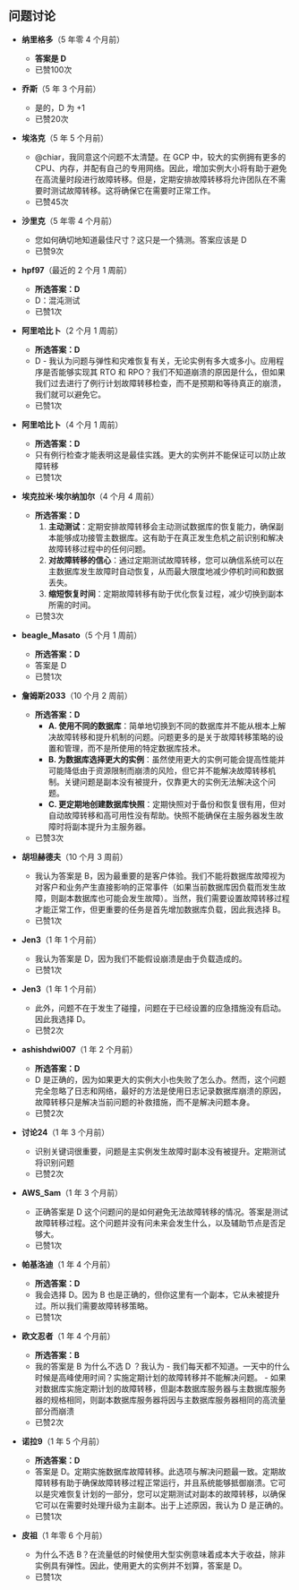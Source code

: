 ## 问题讨论

- **纳里格多**（5 年零 4 个月前）
  - **答案是 D**
  - 已赞100次

- **乔斯**（5 年 3 个月前）
  - 是的，D 为 +1
  - 已赞20次

- **埃洛克**（5 年 5 个月前）
  - @chiar，我同意这个问题不太清楚。在 GCP 中，较大的实例拥有更多的 CPU、内存，并配有自己的专用网络。因此，增加实例大小将有助于避免在高流量时段进行故障转移。但是，定期安排故障转移将允许团队在不需要时测试故障转移。这将确保它在需要时正常工作。
  - 已赞45次

- **沙里克**（5 年零 4 个月前）
  - 您如何确切地知道最佳尺寸？这只是一个猜测。答案应该是 D
  - 已赞9次

- **hpf97**（最近的 2 个月 1 周前）
  - **所选答案：D**
  - D：混沌测试
  - 已赞1次

- **阿里哈比卜**（2 个月 1 周前）
  - **所选答案：D**
  - D - 我认为问题与弹性和灾难恢复有关，无论实例有多大或多小。应用程序是否能够实现其 RTO 和 RPO？我们不知道崩溃的原因是什么，但如果我们过去进行了例行计划故障转移检查，而不是预期和等待真正的崩溃，我们就可以避免它。
  - 已赞1次

- **阿里哈比卜**（4 个月 1 周前）
  - **所选答案：D**
  - 只有例行检查才能表明这是最佳实践。更大的实例并不能保证可以防止故障转移
  - 已赞1次

- **埃克拉米·埃尔纳加尔**（4 个月 4 周前）
  - **所选答案：D**
    1. **主动测试**：定期安排故障转移会主动测试数据库的恢复能力，确保副本能够成功接管主数据库。这有助于在真正发生危机之前识别和解决故障转移过程中的任何问题。
    2. **对故障转移的信心**：通过定期测试故障转移，您可以确信系统可以在主数据库发生故障时自动恢复，从而最大限度地减少停机时间和数据丢失。
    3. **缩短恢复时间**：定期故障转移有助于优化恢复过程，减少切换到副本所需的时间。
  - 已赞3次

- **beagle_Masato**（5 个月 1 周前）
  - **所选答案：D**
  - 答案是 D
  - 已赞1次

- **詹姆斯2033**（10 个月 2 周前）
  - **所选答案：D**
    - **A. 使用不同的数据库**：简单地切换到不同的数据库并不能从根本上解决故障转移和提升机制的问题。问题更多的是关于故障转移策略的设置和管理，而不是所使用的特定数据库技术。
    - **B. 为数据库选择更大的实例**：虽然使用更大的实例可能会提高性能并可能降低由于资源限制而崩溃的风险，但它并不能解决故障转移机制。关键问题是副本没有被提升，仅靠更大的实例无法解决这个问题。
    - **C. 更定期地创建数据库快照**：定期快照对于备份和恢复很有用，但对自动故障转移和高可用性没有帮助。快照不能确保在主服务器发生故障时将副本提升为主服务器。
  - 已赞3次

- **胡坦赫德夫**（10 个月 3 周前）
  - 我认为答案是 B，因为最重要的是客户体验。我们不能将数据库故障视为对客户和业务产生直接影响的正常事件（如果当前数据库因负载而发生故障，则副本数据库也可能会发生故障）。当然，我们需要设置故障转移过程才能正常工作，但更重要的任务是首先增加数据库负载，因此我选择 B。
  - 已赞1次

- **Jen3**（1 年 1 个月前）
  - 我认为答案是 D，因为我们不能假设崩溃是由于负载造成的。
  - 已赞1次

- **Jen3**（1 年 1 个月前）
  - 此外，问题不在于发生了碰撞，问题在于已经设置的应急措施没有启动。因此我选择 D。
  - 已赞2次

- **ashishdwi007**（1 年 2 个月前）
  - **所选答案：D**
  - D 是正确的，因为如果更大的实例大小也失败了怎么办。然而，这个问题完全忽略了日志和网络，最好的方法是使用日志记录数据库崩溃的原因，故障转移只是解决当前问题的补救措施，而不是解决问题本身。
  - 已赞2次

- **讨论24**（1 年 3 个月前）
  - 识别关键词很重要，问题是主实例发生故障时副本没有被提升。定期测试将识别问题
  - 已赞2次

- **AWS_Sam**（1 年 3 个月前）
  - 正确答案是 D 这个问题问的是如何避免无法故障转移的情况。答案是测试故障转移过程。这个问题并没有问未来会发生什么，以及辅助节点是否足够大。
  - 已赞1次

- **帕基洛迪**（1 年 4 个月前）
  - **所选答案：D**
  - 我会选择 D。因为 B 也是正确的，但你这里有一个副本，它从未被提升过。所以我们需要故障转移策略。
  - 已赞1次

- **欧文忍者**（1 年 4 个月前）
  - **所选答案：B**
  - 我的答案是 B 为什么不选 D ？我认为 - 我们每天都不知道。一天中的什么时候是高峰使用时间？实施定期计划的故障转移并不能解决问题。 - 如果对数据库实施定期计划的故障转移，但副本数据库服务器与主数据库服务器的规格相同，则副本数据库服务器将因与主数据库服务器相同的高流量部分而崩溃
  - 已赞2次

- **诺拉9**（1 年 5 个月前）
  - **所选答案：D**
  - 答案是 D。定期实施数据库故障转移。此选项与解决问题最一致。定期故障转移有助于确保故障转移过程正常运行，并且系统能够抵御崩溃。它可以是灾难恢复计划的一部分，您可以定期测试对副本的故障转移，以确保它可以在需要时处理升级为主副本。出于上述原因，我认为 D 是正确的。
  - 已赞1次

- **皮祖**（1 年零 6 个月前）
  - 为什么不选 B？在流量低的时候使用大型实例意味着成本大于收益，除非实例具有弹性。因此，使用更大的实例并不划算，答案是 D。
  - 已赞1次

